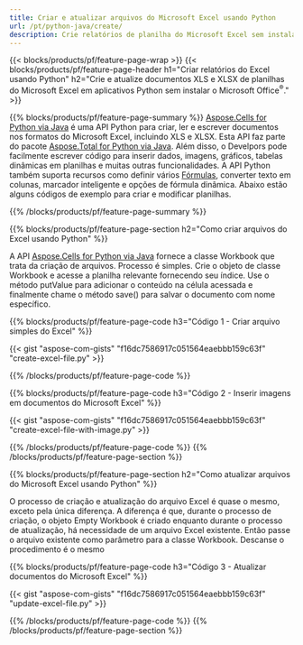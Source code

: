 ```yaml
---
title: Criar e atualizar arquivos do Microsoft Excel usando Python 
url: /pt/python-java/create/
description: Crie relatórios de planilha do Microsoft Excel sem instalar o Microsoft Office 
---
```


{{< blocks/products/pf/feature-page-wrap >}}
{{< blocks/products/pf/feature-page-header h1="Criar relatórios do Excel usando Python" h2="Crie e atualize documentos XLS e XLSX de planilhas do Microsoft Excel em aplicativos Python sem instalar o Microsoft Office<sup>&reg;</sup>." >}}

{{% blocks/products/pf/feature-page-summary %}}
[Aspose.Cells for Python via Java](https://products.aspose.com/cells/python-java/) é uma API Python para criar, ler e escrever documentos nos formatos do Microsoft Excel, incluindo XLS e XLSX. Esta API faz parte do pacote [Aspose.Total for Python via Java](https://products.aspose.com/total/python-java/). Além disso, o Develpors pode facilmente escrever código para inserir dados, imagens, gráficos, tabelas dinâmicas em planilhas e muitas outras funcionalidades. A API Python também suporta recursos como definir vários [Fórmulas](https://docs.aspose.com/cells/python-java/supported-formula-functions/), converter texto em colunas, marcador inteligente e opções de fórmula dinâmica. Abaixo estão alguns códigos de exemplo para criar e modificar planilhas.

{{% /blocks/products/pf/feature-page-summary  %}}

{{% blocks/products/pf/feature-page-section  h2="Como criar arquivos do Excel usando Python" %}}

A API [Aspose.Cells for Python via Java](https://products.aspose.com/cells/python-java/) fornece a classe Workbook que trata da criação de arquivos. Processo é simples. Crie o objeto de classe Workbook e acesse a planilha relevante fornecendo seu índice. Use o método putValue para adicionar o conteúdo na célula acessada e finalmente chame o método save() para salvar o documento com nome específico.

{{% blocks/products/pf/feature-page-code h3="Código 1 - Criar arquivo simples do Excel" %}}

{{< gist "aspose-com-gists" "f16dc7586917c051564eaebbb159c63f" "create-excel-file.py" >}}

{{% /blocks/products/pf/feature-page-code  %}}

{{% blocks/products/pf/feature-page-code h3="Código 2 - Inserir imagens em documentos do Microsoft Excel" %}}

{{< gist "aspose-com-gists" "f16dc7586917c051564eaebbb159c63f" "create-excel-file-with-image.py" >}}

{{% /blocks/products/pf/feature-page-code  %}}
{{% /blocks/products/pf/feature-page-section %}}

{{% blocks/products/pf/feature-page-section  h2="Como atualizar arquivos do Microsoft Excel usando Python" %}}

O processo de criação e atualização do arquivo Excel é quase o mesmo, exceto pela única diferença. A diferença é que, durante o processo de criação, o objeto Empty Workbook é criado enquanto durante o processo de atualização, há necessidade de um arquivo Excel existente. Então passe o arquivo existente como parâmetro para a classe Workbook. Descanse o procedimento é o mesmo

{{% blocks/products/pf/feature-page-code h3="Código 3 - Atualizar documentos do Microsoft Excel" %}}

{{< gist "aspose-com-gists" "f16dc7586917c051564eaebbb159c63f" "update-excel-file.py" >}}

{{% /blocks/products/pf/feature-page-code  %}}
{{% /blocks/products/pf/feature-page-section %}}